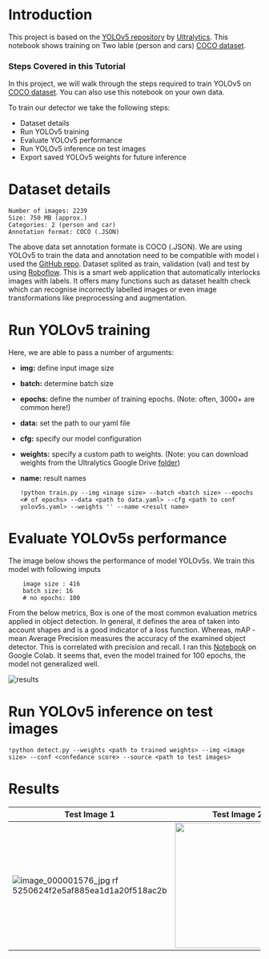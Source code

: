 # Introduction

This project is based on the [YOLOv5 repository](https://github.com/ultralytics/yolov5) by [Ultralytics](https://www.ultralytics.com/). This notebook shows training on Two lable (person and cars) [COCO dataset](https://evp-ml-data.s3.us-east-2.amazonaws.com/mlinterview/openimages-personcar/trainval.tar.gz). 

### Steps Covered in this Tutorial

In this project, we will walk through the steps required to train YOLOv5 on [COCO dataset](https://evp-ml-data.s3.us-east-2.amazonaws.com/mlinterview/openimages-personcar/trainval.tar.gz). You can also use this notebook on your own data.

To train our detector we take the following steps:

* Dataset details
* Run YOLOv5 training
* Evaluate YOLOv5 performance
* Run YOLOv5 inference on test images
* Export saved YOLOv5 weights for future inference

# Dataset details

    Number of images: 2239
    Size: 750 MB (approx.)
    Categories: 2 (person and car)
    Annotation format: COCO (.JSON)

The above data set annotation formate is COCO (.JSON). We are using YOLOv5 to train the data and annotation need to be compatible with model i used the [GitHub repo](https://github.com/pylabel-project/samples/blob/main/coco2yolov5.ipynb). Dataset splited as train, validation (val) and test by using [Roboflow](https://roboflow.com). This is a smart web application that automatically interlocks images with labels. It offers many functions such as dataset health check which can recognise incorrectly labelled images or even image transformations like preprocessing and augmentation.

# Run YOLOv5 training

Here, we are able to pass a number of arguments:
- **img:** define input image size
- **batch:** determine batch size
- **epochs:** define the number of training epochs. (Note: often, 3000+ are common here!)
- **data:** set the path to our yaml file
- **cfg:** specify our model configuration
- **weights:** specify a custom path to weights. (Note: you can download weights from the Ultralytics Google Drive [folder](https://drive.google.com/open?id=1Drs_Aiu7xx6S-ix95f9kNsA6ueKRpN2J))
- **name:** result names

      !python train.py --img <inage size> --batch <batch size> --epochs <# of epochs> --data <path to data.yaml> --cfg <path to conf yolov5s.yaml> --weights '' --name <result name> 
      
# Evaluate YOLOv5s performance

The image below shows the performance of model YOLOv5s. We train this model with following imputs
     
        image size : 416
        batch size: 16
        # no epochs: 100
     
From the below metrics, Box is one of the most common evaluation metrics applied in object detection. In general, it defines the area of taken into account shapes and is a good indicator of a loss function. Whereas, mAP - mean Average Precision measures the accuracy of the examined object detector. This is correlated with precision and recall. I ran this [Notebook](https://github.com/ajju198821/Person_Car_COCO_YOLOv5/blob/main/Person_Car_COCO_Train_YOLOv5s.ipynb) on Google Colab. It seems that, even the model trained for 100 epochs, the model not generalized well. 

![results](https://user-images.githubusercontent.com/47291136/147813544-5a629d04-b54e-4169-87c2-1d6f29749700.png)

# Run YOLOv5 inference on test images

    !python detect.py --weights <path to trained weights> --img <image size> --conf <confedance score> --source <path to test images>

# Results

| Test Image 1      | Test Image 2     | Test Image 3 |
|------------|-------------|-------------|
| ![image_000001576_jpg rf 5250624f2e5af885ea1d1a20f518ac2b](https://user-images.githubusercontent.com/47291136/147813946-bd3dba49-4c45-4a66-8412-2425022e7a7b.jpg) | <img src="https://mk0jobadderjftub56m0.kinstacdn.com/wp-content/uploads/stackoverflow.com-300.jpg" width="250"> |<img src="https://mk0jobadderjftub56m0.kinstacdn.com/wp-content/uploads/stackoverflow.com-300.jpg" width="250"> |
